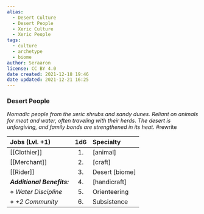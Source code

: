 ```yaml
---
alias:
  - Desert Culture
  - Desert People
  - Xeric Culture
  - Xeric People
tags:
  - culture
  - archetype
  - biome
author: Seraaron
license: CC BY 4.0
date created: 2021-12-18 19:46
date updated: 2021-12-21 16:25
---
```


### Desert People

_Nomadic people from the xeric shrubs and sandy dunes. Reliant on animals for meat and water, often traveling with their herds. The desert is unforgiving, and family bonds are strengthened in its heat._ #rewrite

| Jobs (Lvl. +1)             | 1d6 | Specialty      |
| :------------------------- | :-: | :------------- |
| [[Clothier]]               |  1. | [animal]       |
| [[Merchant]]               |  2. | [craft]        |
| [[Rider]]                  |  3. | Desert [biome] |
| _**Additional Benefits:**_  |  4. | [handicraft]   |
| ⋄ _Water Discipline_       |  5. | Orienteering   |
| ⋄ _+2 Community_           |  6. | Subsistence    |
